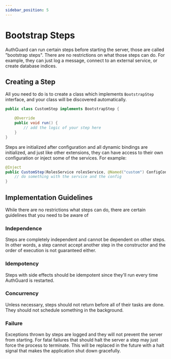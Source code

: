 ```yaml
---
sidebar_position: 5
---
```


# Bootstrap Steps
AuthGuard can run certain steps before starting the server, those are called "bootstrap steps". 
There are no restrictions on what those steps can do. For example, they can just log a message, connect 
to an external service, or create database indices.

## Creating a Step
All you need to do is to create a class which implements `BootstrapStep` interface, and 
your class will be discovered automatically.

```java
public class CustomStep implements BootstrapStep {

    @Override
    public void run() {
        // add the logic of your step here
    }
}
```

Steps are initialized after configuration and all dynamic bindings are initialized, and 
just like other extensions, they can have access to their own configuration or inject 
some of the services. For example:

```java
@Inject
public CustomStep(RolesService rolesService, @Named("custom") ConfigContext customStepConfig) {
    // do something with the service and the config
}
```

## Implementation Guidelines
While there are no restrictions what steps can do, there are certain guidelines that you 
need to be aware of

### Independence
Steps are completely independent and cannot be dependent on other steps. In other words,
a step cannot accept another step in the constructor and the order of execution is not 
guaranteed either.

### Idempotency
Steps with side effects should be idempotent since they'll run every time AuthGuard 
is restarted.

### Concurrency
Unless necessary, steps should not return before all of their tasks are done. They should
not schedule something in the background.

### Failure
Exceptions thrown by steps are logged and they will not prevent the server from starting. 
For fatal failures that should halt the server a step may just force the process to 
terminate. This will be replaced in the future with a halt signal that makes the application 
shut down gracefully.
